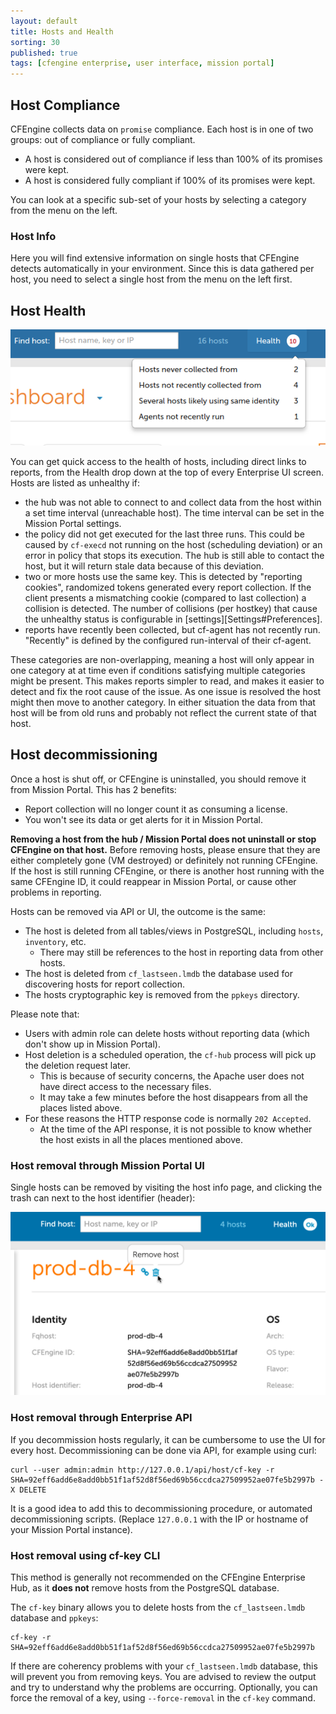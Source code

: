 ```yaml
---
layout: default
title: Hosts and Health
sorting: 30
published: true
tags: [cfengine enterprise, user interface, mission portal]
---
```


## Host Compliance ##

CFEngine collects data on `promise` compliance. Each host is in one of two groups: out of compliance or fully compliant.

* A host is considered out of compliance if less than 100% of its promises were kept.
* A host is considered fully compliant if 100% of its promises were kept.

You can look at a specific sub-set of your hosts by selecting a category from the menu on the left.

### Host Info ###

Here you will find extensive information on single hosts that CFEngine detects automatically in your environment. Since this is data gathered per host, you need to select a single host from the menu on the left first.

## Host Health ##

![Hosts](Mission-portal-health-dignostics-header.png)

You can get quick access to the health of hosts, including direct links to reports, from the Health drop down at the top of every Enterprise UI screen. Hosts are listed as unhealthy if:

* the hub was not able to connect to and collect data from the host within a set time interval (unreachable host). The time interval can be set in the Mission Portal settings.
* the policy did not get executed for the last three runs. This could be caused by `cf-execd` not running on the host (scheduling deviation) or an error in policy that stops its execution. The hub is still able to contact the host, but it will return stale data because of this deviation.
* two or more hosts use the same key. This is detected by "reporting cookies", randomized tokens generated every report collection. If the client presents a mismatching cookie (compared to last collection) a collision is detected. The number of collisions (per hostkey) that cause the unhealthy status is configurable in [settings][Settings#Preferences].
* reports have recently been collected, but cf-agent has not recently run. "Recently" is defined by the configured run-interval of their cf-agent.

These categories are non-overlapping, meaning a host will only appear in one category at at time even if conditions satisfying multiple categories might be present. This makes reports simpler to read, and makes it easier to detect and fix the root cause of the issue. As one issue is resolved the host might then move to another category.
In either situation the data from that host will be from old runs and probably not reflect the current state of that host.

## Host decommissioning ##

Once a host is shut off, or CFEngine is uninstalled, you should remove it from Mission Portal.
This has 2 benefits:

* Report collection will no longer count it as consuming a license.
* You won't see its data or get alerts for it in Mission Portal.

**Removing a host from the hub / Mission Portal does not uninstall or stop CFEngine on that host.**
Before removing hosts, please ensure that they are either completely gone (VM destroyed) or definitely not running CFEngine.
If the host is still running CFEngine, or there is another host running with the same CFEngine ID, it could reappear in Mission Portal, or cause other problems in reporting.

Hosts can be removed via API or UI, the outcome is the same:

* The host is deleted from all tables/views in PostgreSQL, including `hosts`, `inventory`, etc.
    * There may still be references to the host in reporting data from other hosts.
* The host is deleted from `cf_lastseen.lmdb` the database used for discovering hosts for report collection.
* The hosts cryptographic key is removed from the `ppkeys` directory.

Please note that:

* Users with admin role can delete hosts without reporting data (which don't show up in Mission Portal).
* Host deletion is a scheduled operation, the `cf-hub` process will pick up the deletion request later.
    * This is because of security concerns, the Apache user does not have direct access to the necessary files.
    * It may take a few minutes before the host disappears from all the places listed above.
* For these reasons the HTTP response code is normally `202 Accepted`.
    * At the time of the API response, it is not possible to know whether the host exists in all the places mentioned above.

### Host removal through Mission Portal UI ###

Single hosts can be removed by visiting the host info page, and clicking the trash can next to the host identifier (header):

![Remove host](Mission-portal-remove-host.png)

### Host removal through Enterprise API ###

If you decommission hosts regularly, it can be cumbersome to use the UI for every host.
Decommissioning can be done via API, for example using curl:

```
curl --user admin:admin http://127.0.0.1/api/host/cf-key -r SHA=92eff6add6e8add0bb51f1af52d8f56ed69b56ccdca27509952ae07fe5b2997b -X DELETE
```

It is a good idea to add this to decommissioning procedure, or automated decommissioning scripts.
(Replace `127.0.0.1` with the IP or hostname of your Mission Portal instance).

### Host removal using cf-key CLI ###

This method is generally not recommended on the CFEngine Enterprise Hub, as it **does not** remove hosts from the PostgreSQL database.

The `cf-key` binary allows you to delete hosts from the `cf_lastseen.lmdb` database and `ppkeys`:

```
cf-key -r SHA=92eff6add6e8add0bb51f1af52d8f56ed69b56ccdca27509952ae07fe5b2997b
```

If there are coherency problems with your `cf_lastseen.lmdb` database, this will prevent you from removing keys.
You are advised to review the output and try to understand why the problems are occurring.
Optionally, you can force the removal of a key, using `--force-removal` in the `cf-key` command.
